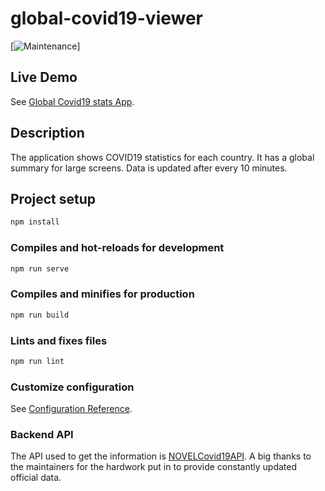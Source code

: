 # global-covid19-viewer

[![Maintenance](https://img.shields.io/badge/Maintained%3F-yes-green.svg)]

## Live Demo

See [Global Covid19 stats App](https://covid19globalstatviewer.web.app).

## Description

The application shows COVID19 statistics for each country.
It has a global summary for large screens.
Data is updated after every 10 minutes.

## Project setup

```javascript
npm install
```

### Compiles and hot-reloads for development

```javascript
npm run serve
```

### Compiles and minifies for production

```javascript
npm run build
```

### Lints and fixes files

```javascript
npm run lint
```

### Customize configuration

See [Configuration Reference](https://cli.vuejs.org/config/).

### Backend API

The API used to get the information is [NOVELCovid19API](https://corona.lmao.ninja/docs/).
A big thanks to the maintainers for the hardwork put in to provide constantly updated official data.
